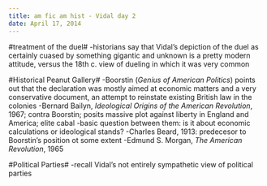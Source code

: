 ```yaml
---
title: am fic am hist - Vidal day 2
date: April 17, 2014
---
```


#treatment of the duel#
-historians say that Vidal’s depiction of the duel as certainly cuased by something gigantic and unknown is a pretty modern attitude, versus the 18th c. view of dueling in which it was very common

#Historical Peanut Gallery#
-Boorstin (*Genius of American Politics*) points out that the declaration was mostly aimed at economic matters and a very conservative document, an attempt to reinstate existing British law in the colonies
-Bernard Bailyn, *Ideological Origins of the American Revolution*, 1967; contra Boorstin; posits massive plot against liberty in England and America; elite cabal
-basic question between them: is it about economic calculations or ideological stands?
-Charles Beard, 1913: predecesor to Boorstin’s position ot some extent
-Edmund S. Morgan, *The American Revolution*, 1965

#Political Parties#
-recall Vidal’s not entirely sympathetic view of political parties